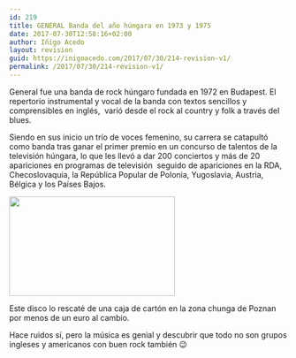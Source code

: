 ```yaml
---
id: 219
title: GENERAL Banda del año húngara en 1973 y 1975
date: 2017-07-30T12:58:16+02:00
author: Iñigo Acedo
layout: revision
guid: https://inigoacedo.com/2017/07/30/214-revision-v1/
permalink: /2017/07/30/214-revision-v1/
---
```

General fue una banda de rock húngaro fundada en 1972 en Budapest. El repertorio instrumental y vocal de la banda con textos sencillos y comprensibles en inglés,  varió desde el rock al country y folk a través del blues.

<!--more-->

Siendo en sus inicio un trío de voces femenino, su carrera se catapultó como banda tras ganar el primer premio en un concurso de talentos de la televisión húngara, lo que les llevó a dar 200 conciertos y más de 20 apariciones en programas de televisión  seguido de apariciones en la RDA, Checoslovaquia, la República Popular de Polonia, Yugoslavia, Austria, Bélgica y los Países Bajos.

[<img class="alignnone size-medium wp-image-218" src="https://inigoacedo.com/wp-content/uploads/2017/07/ScreenHunter_3-300x180.bmp" alt="" width="300" height="180" srcset="https://inigoacedo.com/wp-content/uploads/2017/07/ScreenHunter_3-300x180.bmp 300w, https://inigoacedo.com/wp-content/uploads/2017/07/ScreenHunter_3-768x461.bmp 768w, https://inigoacedo.com/wp-content/uploads/2017/07/ScreenHunter_3-1024x615.bmp 1024w, https://inigoacedo.com/wp-content/uploads/2017/07/ScreenHunter_3.bmp 1094w" sizes="(max-width: 300px) 100vw, 300px" />](https://inigoacedo.com/wp-content/uploads/2017/07/ScreenHunter_3.bmp)

Este disco lo rescaté de una caja de cartón en la zona chunga de Poznan por menos de un euro al cambio.

Hace ruidos sí, pero la música es genial y descubrir que todo no son grupos ingleses y americanos con buen rock también 😉

&nbsp;